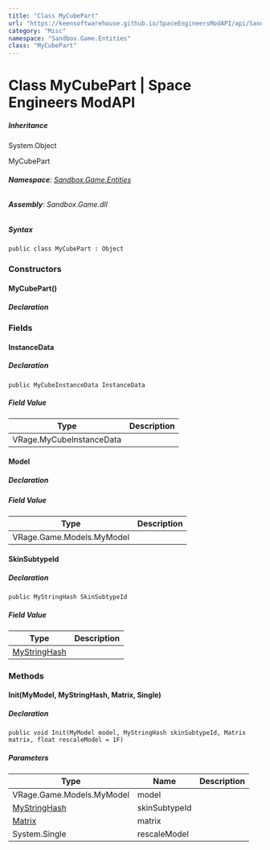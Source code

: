```yaml
---
title: "Class MyCubePart"
url: "https://keensoftwarehouse.github.io/SpaceEngineersModAPI/api/Sandbox.Game.Entities.MyCubePart.html"
category: "Misc"
namespace: "Sandbox.Game.Entities"
class: "MyCubePart"
---
```


# Class MyCubePart | Space Engineers ModAPI

##### Inheritance

System.Object

MyCubePart

###### **Namespace**: [Sandbox.Game.Entities](https://keensoftwarehouse.github.io/SpaceEngineersModAPI/api/Sandbox.Game.Entities.html)

###### **Assembly**: Sandbox.Game.dll

##### Syntax

```
public class MyCubePart : Object
```

### Constructors

#### MyCubePart()

##### Declaration

### Fields

#### InstanceData

##### Declaration

```
public MyCubeInstanceData InstanceData
```

##### Field Value

| Type | Description |
| --- | --- |
| VRage.MyCubeInstanceData |     |

#### Model

##### Declaration

##### Field Value

| Type | Description |
| --- | --- |
| VRage.Game.Models.MyModel |     |

#### SkinSubtypeId

##### Declaration

```
public MyStringHash SkinSubtypeId
```

##### Field Value

| Type | Description |
| --- | --- |
| [MyStringHash](https://keensoftwarehouse.github.io/SpaceEngineersModAPI/api/VRage.Utils.MyStringHash.html) |     |

### Methods

#### Init(MyModel, MyStringHash, Matrix, Single)

##### Declaration

```
public void Init(MyModel model, MyStringHash skinSubtypeId, Matrix matrix, float rescaleModel = 1F)
```

##### Parameters

| Type | Name | Description |
| --- | --- | --- |
| VRage.Game.Models.MyModel | model |     |
| [MyStringHash](https://keensoftwarehouse.github.io/SpaceEngineersModAPI/api/VRage.Utils.MyStringHash.html) | skinSubtypeId |     |
| [Matrix](https://keensoftwarehouse.github.io/SpaceEngineersModAPI/api/VRageMath.Matrix.html) | matrix |     |
| System.Single | rescaleModel |     |